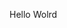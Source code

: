 Hello Wolrd

















































































































































































































































































































































































































































































































































































































































































































































































































































































































































































































































































































































































































































































































































































































































































































































































































































































































































































































































































































































































































































































































































































































































































































































































































































































































































































































































































































































































































































































































































































































































































































































































































































































































































































































































































































































































































































































































































































































































































































































































































































































































































































































































































































































































































































































































































































































































































































































































































































































